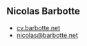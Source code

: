 ## Nicolas Barbotte

- [cv.barbotte.net](http://cv.barbotte.net)
- [nicolas@barbotte.net](mailto:nicolas@barbotte.net)
